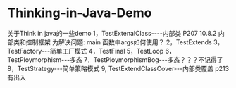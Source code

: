 # Thinking-in-Java-Demo
关于Think in java的一些demo
1，TestExtenalClass----内部类 P207 10.8.2 内部类和控制框架
  为解决问题: main 函数中args如何使用？
2，TestExtends
3，TestFactory---简单工厂模式
4，TestFinal
5，TestLoop
6，TestPloymorphism---多态
7，TestPloymorphismBog---多态？？？不记得了
8，TestStrategy---简单策略模式
9, TestExtendClassCover---内部类覆盖
    p213 有出入

